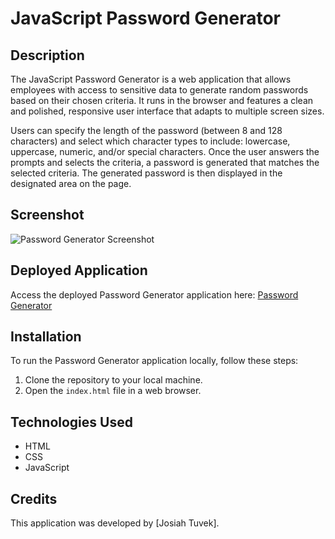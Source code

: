 # JavaScript Password Generator

## Description

The JavaScript Password Generator is a web application that allows employees with access to sensitive data to generate random passwords based on their chosen criteria. It runs in the browser and features a clean and polished, responsive user interface that adapts to multiple screen sizes.

Users can specify the length of the password (between 8 and 128 characters) and select which character types to include: lowercase, uppercase, numeric, and/or special characters. Once the user answers the prompts and selects the criteria, a password is generated that matches the selected criteria. The generated password is then displayed in the designated area on the page.

## Screenshot

![Password Generator Screenshot](screenshot.png)

## Deployed Application

Access the deployed Password Generator application here: [Password Generator](http://127.0.0.1:5500/JavaScript-Password-Generator/index.html)

## Installation

To run the Password Generator application locally, follow these steps:

1. Clone the repository to your local machine.
2. Open the `index.html` file in a web browser.

## Technologies Used

- HTML
- CSS
- JavaScript

## Credits

This application was developed by [Josiah Tuvek].
